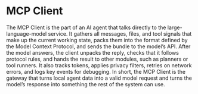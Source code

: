 # MCP Client

The MCP Client is the part of an AI agent that talks directly to the large-language-model service. It gathers all messages, files, and tool signals that make up the current working state, packs them into the format defined by the Model Context Protocol, and sends the bundle to the model’s API. After the model answers, the client unpacks the reply, checks that it follows protocol rules, and hands the result to other modules, such as planners or tool runners. It also tracks tokens, applies privacy filters, retries on network errors, and logs key events for debugging. In short, the MCP Client is the gateway that turns local agent data into a valid model request and turns the model’s response into something the rest of the system can use.